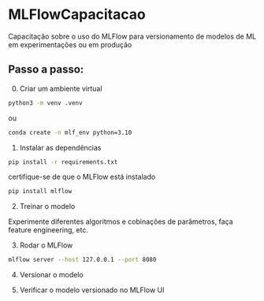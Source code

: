 # MLFlowCapacitacao
Capacitação sobre o uso do MLFlow para versionamento de modelos de ML em experimentações ou em produção


## Passo a passo:

0. Criar um ambiente virtual

```bash
python3 -m venv .venv
```

ou

```bash
conda create -n mlf_env python=3.10
```

1. Instalar as dependências

```bash
pip install -r requirements.txt
```

certifique-se de que o MLFlow está instalado

```bash
pip install mlflow
```

2. Treinar o modelo

Experimente diferentes algoritmos e cobinações de parâmetros, faça feature engineering, etc.

3. Rodar o MLFlow

```bash
mlflow server --host 127.0.0.1 --port 8080
```

4. Versionar o modelo

5. Verificar o modelo versionado no MLFlow UI

```bash